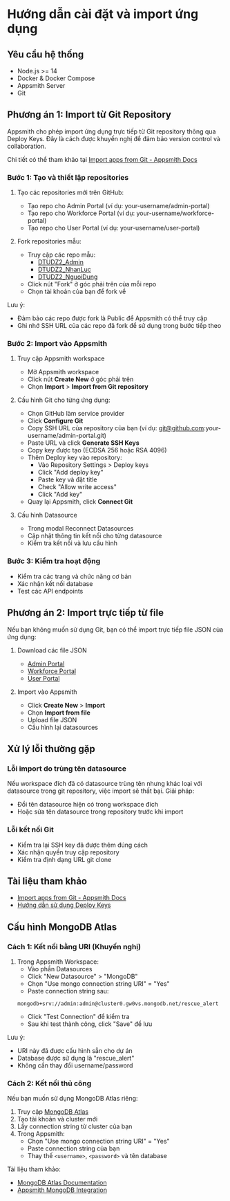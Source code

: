 # Hướng dẫn cài đặt và import ứng dụng

## Yêu cầu hệ thống
- Node.js >= 14
- Docker & Docker Compose 
- Appsmith Server
- Git

## Phương án 1: Import từ Git Repository

Appsmith cho phép import ứng dụng trực tiếp từ Git repository thông qua Deploy Keys. Đây là cách được khuyến nghị để đảm bảo version control và collaboration.

Chi tiết có thể tham khảo tại [Import apps from Git - Appsmith Docs](https://docs.appsmith.com/advanced-concepts/version-control-with-git/import-from-repository)

### Bước 1: Tạo và thiết lập repositories

1. Tạo các repositories mới trên GitHub:
   - Tạo repo cho Admin Portal (ví dụ: your-username/admin-portal)
   - Tạo repo cho Workforce Portal (ví dụ: your-username/workforce-portal)
   - Tạo repo cho User Portal (ví dụ: your-username/user-portal)

2. Fork repositories mẫu:
   - Truy cập các repo mẫu:
     + [DTUDZ2_Admin](https://github.com/Truongpyeo/DTUDZ2_Admin)
     + [DTUDZ2_NhanLuc](https://github.com/Truongpyeo/DTUDZ2_NhanLuc)
     + [DTUDZ2_NguoiDung](https://github.com/Truongpyeo/DTUDZ2_NguoiDung)
   - Click nút "Fork" ở góc phải trên của mỗi repo
   - Chọn tài khoản của bạn để fork về

Lưu ý: 
- Đảm bảo các repo được fork là Public để Appsmith có thể truy cập
- Ghi nhớ SSH URL của các repo đã fork để sử dụng trong bước tiếp theo

### Bước 2: Import vào Appsmith

1. Truy cập Appsmith workspace
   - Mở Appsmith workspace
   - Click nút **Create New** ở góc phải trên
   - Chọn **Import** > **Import from Git repository**

2. Cấu hình Git cho từng ứng dụng:
   - Chọn GitHub làm service provider
   - Click **Configure Git**
   - Copy SSH URL của repository của bạn (ví dụ: git@github.com:your-username/admin-portal.git)
   - Paste URL và click **Generate SSH Keys**
   - Copy key được tạo (ECDSA 256 hoặc RSA 4096)
   - Thêm Deploy key vào repository:
     + Vào Repository Settings > Deploy keys
     + Click "Add deploy key"
     + Paste key và đặt title
     + Check "Allow write access"
     + Click "Add key"
   - Quay lại Appsmith, click **Connect Git**

3. Cấu hình Datasource
   - Trong modal Reconnect Datasources
   - Cập nhật thông tin kết nối cho từng datasource
   - Kiểm tra kết nối và lưu cấu hình

### Bước 3: Kiểm tra hoạt động
- Kiểm tra các trang và chức năng cơ bản
- Xác nhận kết nối database
- Test các API endpoints

## Phương án 2: Import trực tiếp từ file

Nếu bạn không muốn sử dụng Git, bạn có thể import trực tiếp file JSON của ứng dụng:

1. Download các file JSON
   - [Admin Portal](link_to_admin.json)
   - [Workforce Portal](link_to_workforce.json) 
   - [User Portal](link_to_user.json)

2. Import vào Appsmith
   - Click **Create New** > **Import**
   - Chọn **Import from file**
   - Upload file JSON
   - Cấu hình lại datasources

## Xử lý lỗi thường gặp

### Lỗi import do trùng tên datasource
Nếu workspace đích đã có datasource trùng tên nhưng khác loại với datasource trong git repository, việc import sẽ thất bại. Giải pháp:
- Đổi tên datasource hiện có trong workspace đích
- Hoặc sửa tên datasource trong repository trước khi import

### Lỗi kết nối Git
- Kiểm tra lại SSH key đã được thêm đúng cách
- Xác nhận quyền truy cập repository
- Kiểm tra định dạng URL git clone

## Tài liệu tham khảo
- [Import apps from Git - Appsmith Docs](https://docs.appsmith.com/advanced-concepts/version-control-with-git/import-from-repository)
- [Hướng dẫn sử dụng Deploy Keys](https://docs.github.com/en/developers/overview/managing-deploy-keys)

## Cấu hình MongoDB Atlas

### Cách 1: Kết nối bằng URI (Khuyến nghị)

1. Trong Appsmith Workspace:
   - Vào phần Datasources
   - Click "New Datasource" > "MongoDB"
   - Chọn "Use mongo connection string URI" = "Yes"
   - Paste connection string sau:
   ```
   mongodb+srv://admin:admin@cluster0.gw0vs.mongodb.net/rescue_alert
   ```
   - Click "Test Connection" để kiểm tra
   - Sau khi test thành công, click "Save" để lưu

Lưu ý:
- URI này đã được cấu hình sẵn cho dự án
- Database được sử dụng là "rescue_alert"
- Không cần thay đổi username/password

### Cách 2: Kết nối thủ công

Nếu bạn muốn sử dụng MongoDB Atlas riêng:

1. Truy cập [MongoDB Atlas](https://www.mongodb.com/cloud/atlas/register)
2. Tạo tài khoản và cluster mới
3. Lấy connection string từ cluster của bạn
4. Trong Appsmith:
   - Chọn "Use mongo connection string URI" = "Yes" 
   - Paste connection string của bạn
   - Thay thế `<username>`, `<password>` và tên database

Tài liệu tham khảo:
- [MongoDB Atlas Documentation](https://www.mongodb.com/docs/atlas/)
- [Appsmith MongoDB Integration](https://docs.appsmith.com/reference/datasources/mongodb)